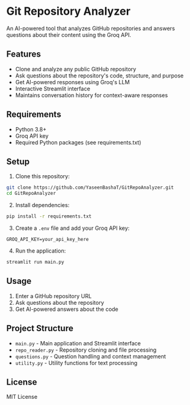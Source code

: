 # Git Repository Analyzer

An AI-powered tool that analyzes GitHub repositories and answers questions about their content using the Groq API.

## Features

- Clone and analyze any public GitHub repository
- Ask questions about the repository's code, structure, and purpose
- Get AI-powered responses using Groq's LLM
- Interactive Streamlit interface
- Maintains conversation history for context-aware responses

## Requirements

- Python 3.8+
- Groq API key
- Required Python packages (see requirements.txt)

## Setup

1. Clone this repository:
```bash
git clone https://github.com/YaseenBashaT/GitRepoAnalyzer.git
cd GitRepoAnalyzer
```

2. Install dependencies:
```bash
pip install -r requirements.txt
```

3. Create a `.env` file and add your Groq API key:
```
GROQ_API_KEY=your_api_key_here
```

4. Run the application:
```bash
streamlit run main.py
```

## Usage

1. Enter a GitHub repository URL
2. Ask questions about the repository
3. Get AI-powered answers about the code

## Project Structure

- `main.py` - Main application and Streamlit interface
- `repo_reader.py` - Repository cloning and file processing
- `questions.py` - Question handling and context management
- `utility.py` - Utility functions for text processing

## License

MIT License
